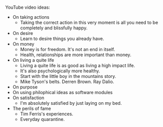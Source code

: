 YouTube video ideas:
- On taking actions
	- Taking the correct action in this very moment is all you need to be completely and blissfully happy.
- On desire
	- Learn to desire things you already have. 
- On money
	- Money is for freedom. It's not an end in itself.
	- Health, relationships are more important than money. 
- On living a quite life
	- Living a quite life is as good as living a high impact life. 
	- It's also psychologically more healthy. 
	- Start with the little boy in the mountains story.
	- Mike Tyson's belts. Derren Brown. Ray Dalio.
- On purpose
- On using philophical ideas as software modules
- On satisfaction
	- I'm absolutely satisfied by just laying on my bed.
- The perils of fame
	- Tim Ferris's experiences.
	- Everyday quarantine.


